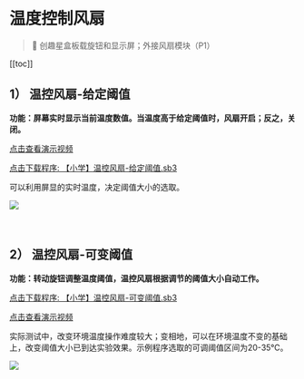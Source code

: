 # 温度控制风扇

> 🧰  创趣星盒板载旋钮和显示屏；外接风扇模块（P1）

[[toc]]

## 1） 温控风扇-给定阈值

**功能：屏幕实时显示当前温度数值。当温度高于给定阈值时，风扇开启；反之，关闭。**

<a href="https://www.cfunworld.com" target="_blank">点击查看演示视频</a>

<a href="/tutorial/starbox_sj/sb3/【小学】温控风扇-给定阈值.sb3">点击下载程序: 【小学】温控风扇-给定阈值.sb3</a>

可以利用屏显的实时温度，决定阈值大小的选取。

<img src="/images/docimg/【小学】温控风扇-给定阈值.png" >

<br>
<br>
<br>

## 2） 温控风扇-可变阈值

**功能：转动旋钮调整温度阈值，温控风扇根据调节的阈值大小自动工作。**

<a href="/tutorial/starbox_sj/sb3/【小学】温控风扇-可变阈值.sb3">点击下载程序: 【小学】温控风扇-可变阈值.sb3</a>

<a href="https://www.cfunworld.com" target="_blank">点击查看演示视频</a>

实际测试中，改变环境温度操作难度较大；变相地，可以在环境温度不变的基础上，改变阈值大小已到达实验效果。示例程序选取的可调阈值区间为20-35℃。

<img src="/images/docimg/【小学】温控风扇-可变阈值.png" >